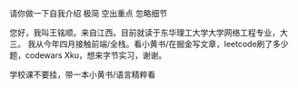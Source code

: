 请你做一下自我介绍
极简 空出重点 忽略细节

您好，我叫王铭顺。来自江西。目前就读于东华理工大学大学网络工程专业，大三。
我从今年四月接触前端/全栈。看小黄书/在掘金写文章，leetcode刷了多少题，codewars Xku，想来字节实习，谢谢。


学校课不要挂，带一本小黄书/语言精粹看
